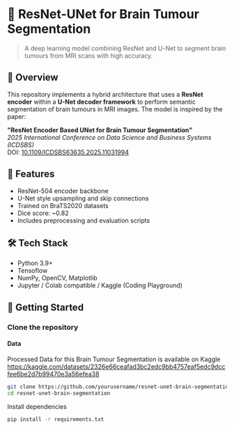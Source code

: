# 🧠 ResNet-UNet for Brain Tumour Segmentation

> A deep learning model combining ResNet and U-Net to segment brain tumours from MRI scans with high accuracy.

## 📄 Overview

This repository implements a hybrid architecture that uses a **ResNet encoder** within a **U-Net decoder framework** to perform semantic segmentation of brain tumours in MRI images. The model is inspired by the paper:

**"ResNet Encoder Based UNet for Brain Tumour Segmentation"**  
*2025 International Conference on Data Science and Business Systems (ICDSBS)*  
DOI: [10.1109/ICDSBS63635.2025.11031994](https://doi.org/10.1109/ICDSBS63635.2025.11031994)

## 🎯 Features

- ResNet-504 encoder backbone
- U-Net style upsampling and skip connections
- Trained on BraTS2020 datasets
- Dice score: ~0.82
- Includes preprocessing and evaluation scripts

## 🛠️ Tech Stack

- Python 3.9+
- Tensoflow
- NumPy, OpenCV, Matplotlib
- Jupyter / Colab compatible / Kaggle (Coding Playground)

## 🚀 Getting Started

### Clone the repository

#### Data
Processed Data for this Brain Tumour Segmentation is available on Kaggle
 https://kaggle.com/datasets/2326e66ceafad3bc2edc9bb4757eaf5edc9dccfee6be2d7b99470e3a56efea38

```bash
git clone https://github.com/yourusername/resnet-unet-brain-segmentation.git
cd resnet-unet-brain-segmentation
```

Install dependencies
```bash
pip install -r requirements.txt
```

